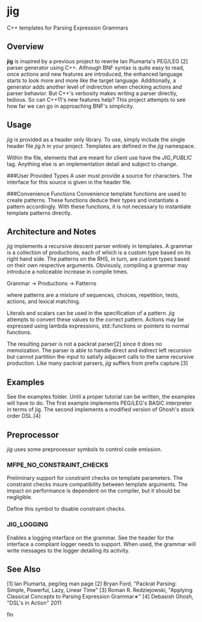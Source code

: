 jig
===

C++ templates for Parsing Expression Grammars

Overview
--------

**jig** is inspired by a previous project to rewrite Ian Piumarta's PEG/LEG [2] parser generator using C++. Although BNF syntax is quite easy to read, once actions and new features are introduced, the enhanced language starts to look more and more like the target language. Additionally, a generator adds another level of indirection when checking actions and parser behavior. But C++'s verbosity makes writing a parser directly, tedious. So can C++11's new features help? This project attempts to see how far we can go in approaching BNF's simplicity.

Usage
-----
*jig* is provided as a header only library. To use, simply include the single header file *jig.h* in your project. Templates are defined in the *jig* namespace. 

Within the file, elements that are meant for client use have the *JIG_PUBLIC* tag. Anything else is an implementation detail and subject to change.

###User Provided Types
A user must provide a source for characters. The interface for this source is given in the header file.

###Convenience Functions
Convenience template functions are used to create patterns. These functions deduce their types and instantiate a pattern accordingly. With these functions, it is not necessary to instantiate template patterns directly.

Architecture and Notes
----------------------
*jig* implements a recursive descent parser entirely in templates. A grammar is a collection of productions, each of which is a custom type based on its right hand side. The patterns on the RHS, in turn, are custom types based on their own respective arguments. Obviously, compiling a grammar may introduce a noticeable increase in compile times.

Grammar -> Productions -> Patterns

where patterns are a mixture of sequences, choices, repetition, tests, actions, and lexical matching.

Literals and scalars can be used in the specification of a pattern. *jig* attempts to convert these values to the correct pattern. Actions may be expressed using lambda expressions, std::functions or pointers to normal functions.

The resulting parser is not a packrat parser[2] since it does no memoization. The parser is able to handle direct and indirect left recursion but cannot partition the input to satisfy adjacent calls to the same recursive production. Like many packrat parsers, *jig* suffers from prefix capture.[3] 

Examples
--------
See the examples folder. Until a proper tutorial can be written, the examples will have to do. The first example implements PEG/LEG's BASIC interpreter in terms of jig. The second implements a modified version of Ghosh's stock order DSL.[4]

Preprocessor
------------
*jig* uses some preprocessor symbols to control code emission.

### MFPE_NO_CONSTRAINT_CHECKS 
Preliminary support for constraint checks on template parameters. The constraint checks insure compatibility between template arguments. The impact on performance is dependent on the compiler, but it should be negligible.

Define this symbol to disable constraint checks.

### JIG_LOGGING
Enables a logging interface on the grammar. See the header for the interface a compliant logger needs to support. When used, the grammar will write messages to the logger detailing its activity.

See Also
--------
[1] Ian Piumarta, peg/leg man page
[2] Bryan Ford, "Packrat Parsing: Simple, Powerful, Lazy, Linear Time"
[3] Roman R. Redziejowski, "Applying Classical Concepts to Parsing Expression Grammar∗"
[4] Debasish Ghosh, "DSL's in Action" 2011

fin